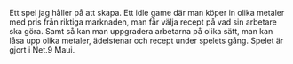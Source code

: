 Ett spel jag håller på att skapa. Ett idle game där man köper in olika metaler med pris från riktiga marknaden, man får välja recept på vad sin arbetare ska göra.
Samt så kan man uppgradera arbetarna på olika sätt, man kan låsa upp olika metaler, ädelstenar och recept under spelets gång. Spelet är gjort i Net.9 Maui.
